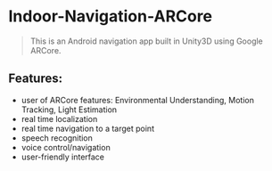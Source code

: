 ﻿# Indoor-Navigation-ARCore
 
 >This is an Android navigation app built in Unity3D using Google ARCore.
 
 ## Features:
 * user of ARCore features: Environmental Understanding, Motion Tracking, Light Estimation
 * real time localization
 * real time navigation to a target point
 * speech recognition
 * voice control/navigation
 * user-friendly interface
